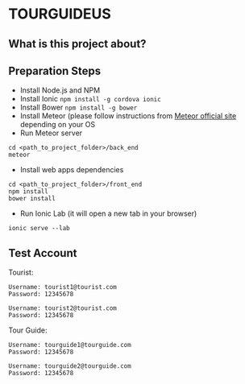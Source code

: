 # TOURGUIDEUS

## What is this project about?

## Preparation Steps
- Install Node.js and NPM
- Install Ionic ``` npm install -g cordova ionic ```
- Install Bower ``` npm install -g bower ```
- Install Meteor (please follow instructions from [Meteor official site](https://www.meteor.com/install) depending on your OS
- Run Meteor server 
```
cd <path_to_project_folder>/back_end
meteor
```
- Install web apps dependencies
```
cd <path_to_project_folder>/front_end
npm install
bower install
```
- Run Ionic Lab (it will open a new tab in your browser)
```
ionic serve --lab
```

## Test Account
Tourist:
```
Username: tourist1@tourist.com
Password: 12345678

Username: tourist2@tourist.com
Password: 12345678
```

Tour Guide:
```
Username: tourguide1@tourguide.com
Password: 12345678

Username: tourguide2@tourguide.com
Password: 12345678
```
